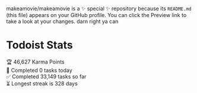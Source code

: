 makeamovie/makeamovie is a ✨ special ✨ repository because its `README.md` (this file) appears on your GitHub profile.
You can click the Preview link to take a look at your changes. darn right ya can

# Todoist Stats

<!-- TODO-IST:START -->
🏆  46,627 Karma Points           
🌸  Completed 0 tasks today           
✅  Completed 33,149 tasks so far           
⏳  Longest streak is 328 days
<!-- TODO-IST:END -->